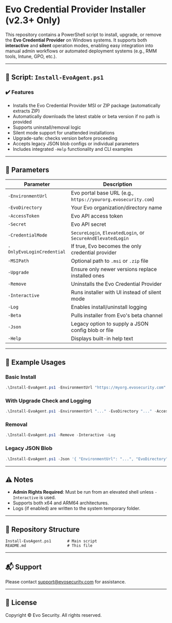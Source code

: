 # Evo Credential Provider Installer (v2.3+ Only)

This repository contains a PowerShell script to install, upgrade, or remove the **Evo Credential Provider** on Windows systems. It supports both **interactive** and **silent** operation modes, enabling easy integration into manual admin workflows or automated deployment systems (e.g., RMM tools, Intune, GPO, etc.).

---

## 📄 Script: `Install-EvoAgent.ps1`

### ✔️ Features

- Installs the Evo Credential Provider MSI or ZIP package (automatically extracts ZIP)
- Automatically downloads the latest stable or beta version if no path is provided
- Supports uninstall/removal logic
- Silent mode support for unattended installations
- Upgrade-safe: checks version before proceeding
- Accepts legacy JSON blob configs or individual parameters
- Includes integrated `-Help` functionality and CLI examples

---

## 🔧 Parameters

| Parameter                 | Description                                                   |
| ------------------------- | ------------------------------------------------------------- |
| `-EnvironmentUrl`         | Evo portal base URL (e.g., `https://yourorg.evosecurity.com`) |
| `-EvoDirectory`           | Your Evo organization/directory name                          |
| `-AccessToken`            | Evo API access token                                          |
| `-Secret`                 | Evo API secret                                                |
| `-CredentialMode`         | `SecureLogin`, `ElevatedLogin`, or `SecureAndElevatedLogin`   |
| `-OnlyEvoLoginCredential` | If true, Evo becomes the only credential provider             |
| `-MSIPath`                | Optional path to `.msi` or `.zip` file                        |
| `-Upgrade`                | Ensure only newer versions replace installed ones             |
| `-Remove`                 | Uninstalls the Evo Credential Provider                        |
| `-Interactive`            | Runs installer with UI instead of silent mode                 |
| `-Log`                    | Enables install/uninstall logging                             |
| `-Beta`                   | Pulls installer from Evo's beta channel                       |
| `-Json`                   | Legacy option to supply a JSON config blob or file            |
| `-Help`                   | Displays built-in help text                                   |

---

## 🚀 Example Usages

### Basic Install

```powershell
.\Install-EvoAgent.ps1 -EnvironmentUrl "https://myorg.evosecurity.com" -EvoDirectory "MyOrg" -AccessToken "abc123" -Secret "xyz789"
```

### With Upgrade Check and Logging

```powershell
.\Install-EvoAgent.ps1 -EnvironmentUrl "..." -EvoDirectory "..." -AccessToken "..." -Secret "..." -CredentialMode "SecureLogin" -Upgrade -Log
```

### Removal

```powershell
.\Install-EvoAgent.ps1 -Remove -Interactive -Log
```

### Legacy JSON Blob

```powershell
.\Install-EvoAgent.ps1 -Json '{ "EnvironmentUrl": "...", "EvoDirectory": "...", "AccessToken": "...", "Secret": "..." }'
```

---

## ⚠️ Notes

- **Admin Rights Required**: Must be run from an elevated shell unless `-Interactive` is used.
- Supports both x64 and ARM64 architectures.
- Logs (if enabled) are written to the system temporary folder.

---

## 📁 Repository Structure

```
Install-EvoAgent.ps1       # Main script
README.md                  # This file
```

---

## 📬 Support

Please contact [support@evosecurity.com](mailto\:support@evosecurity.com) for assistance.

---

## 📝 License

Copyright © Evo Security. All rights reserved.

